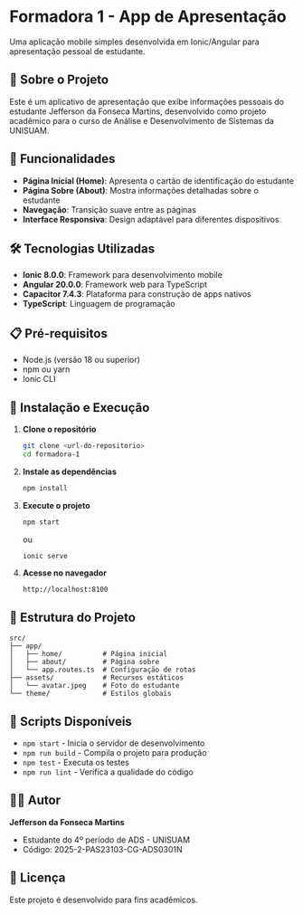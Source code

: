 # Formadora 1 - App de Apresentação

Uma aplicação mobile simples desenvolvida em Ionic/Angular para apresentação pessoal de estudante.

## 📱 Sobre o Projeto

Este é um aplicativo de apresentação que exibe informações pessoais do estudante Jefferson da Fonseca Martins, desenvolvido como projeto acadêmico para o curso de Análise e Desenvolvimento de Sistemas da UNISUAM.

## 🚀 Funcionalidades

- **Página Inicial (Home)**: Apresenta o cartão de identificação do estudante
- **Página Sobre (About)**: Mostra informações detalhadas sobre o estudante
- **Navegação**: Transição suave entre as páginas
- **Interface Responsiva**: Design adaptável para diferentes dispositivos

## 🛠️ Tecnologias Utilizadas

- **Ionic 8.0.0**: Framework para desenvolvimento mobile
- **Angular 20.0.0**: Framework web para TypeScript
- **Capacitor 7.4.3**: Plataforma para construção de apps nativos
- **TypeScript**: Linguagem de programação

## 📋 Pré-requisitos

- Node.js (versão 18 ou superior)
- npm ou yarn
- Ionic CLI

## 🔧 Instalação e Execução

1. **Clone o repositório**
   ```bash
   git clone <url-do-repositorio>
   cd formadora-1
   ```

2. **Instale as dependências**
   ```bash
   npm install
   ```

3. **Execute o projeto**
   ```bash
   npm start
   ```
   ou
   ```bash
   ionic serve
   ```

4. **Acesse no navegador**
   ```
   http://localhost:8100
   ```

## 📁 Estrutura do Projeto

```
src/
├── app/
│   ├── home/          # Página inicial
│   ├── about/         # Página sobre
│   └── app.routes.ts  # Configuração de rotas
├── assets/            # Recursos estáticos
│   └── avatar.jpeg    # Foto do estudante
└── theme/             # Estilos globais
```

## 🎯 Scripts Disponíveis

- `npm start` - Inicia o servidor de desenvolvimento
- `npm run build` - Compila o projeto para produção
- `npm test` - Executa os testes
- `npm run lint` - Verifica a qualidade do código

## 👨‍🎓 Autor

**Jefferson da Fonseca Martins**
- Estudante do 4º período de ADS - UNISUAM
- Código: 2025-2-PAS23103-CG-ADS0301N

## 📄 Licença

Este projeto é desenvolvido para fins acadêmicos.
